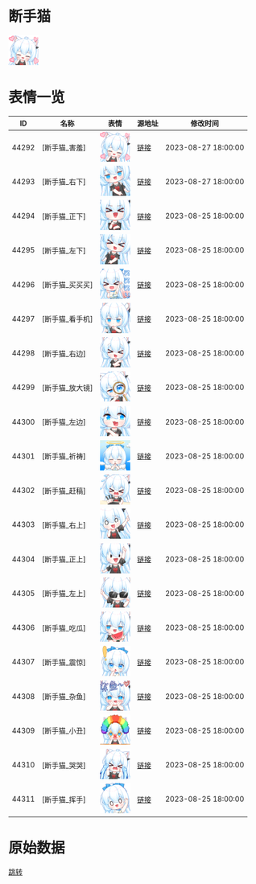 # 断手猫

<img src="./cover.png" height="60" alt="cover" />

# 表情一览

|ID|名称|表情|源地址|修改时间|
|----|----|----|----|----|
|44292|[断手猫_害羞]|<img src="./pic/044292_%5B断手猫_害羞%5D.png" height="60" alt="害羞"/>|[链接](https://i0.hdslb.com/bfs/garb/68e048128bf731899b356264ac717d60fbf5ec47.png)|2023-08-27 18:00:00|
|44293|[断手猫_右下]|<img src="./pic/044293_%5B断手猫_右下%5D.png" height="60" alt="右下"/>|[链接](https://i0.hdslb.com/bfs/garb/592539422b8073135c542e58b1d70bb6d5728606.png)|2023-08-27 18:00:00|
|44294|[断手猫_正下]|<img src="./pic/044294_%5B断手猫_正下%5D.png" height="60" alt="正下"/>|[链接](https://i0.hdslb.com/bfs/garb/cf94710780783e0e126fe72ed12b301dc377296d.png)|2023-08-25 18:00:00|
|44295|[断手猫_左下]|<img src="./pic/044295_%5B断手猫_左下%5D.png" height="60" alt="左下"/>|[链接](https://i0.hdslb.com/bfs/garb/13e8aa0fd07182cb70e26ca3e9cb4bb2a8ed21d3.png)|2023-08-25 18:00:00|
|44296|[断手猫_买买买]|<img src="./pic/044296_%5B断手猫_买买买%5D.png" height="60" alt="买买买"/>|[链接](https://i0.hdslb.com/bfs/garb/0199f2253bb197f15c44ec0912ef99639c94df1c.png)|2023-08-25 18:00:00|
|44297|[断手猫_看手机]|<img src="./pic/044297_%5B断手猫_看手机%5D.png" height="60" alt="看手机"/>|[链接](https://i0.hdslb.com/bfs/garb/6fa309be4062937a13acd5437c57ad7a85e87974.png)|2023-08-25 18:00:00|
|44298|[断手猫_右边]|<img src="./pic/044298_%5B断手猫_右边%5D.png" height="60" alt="右边"/>|[链接](https://i0.hdslb.com/bfs/garb/fd298de8726c5c420cc6727ef60fea378304472b.png)|2023-08-25 18:00:00|
|44299|[断手猫_放大镜]|<img src="./pic/044299_%5B断手猫_放大镜%5D.png" height="60" alt="放大镜"/>|[链接](https://i0.hdslb.com/bfs/garb/d4c2ef2ff24f92827a4e90e510a744c328cfbf99.png)|2023-08-25 18:00:00|
|44300|[断手猫_左边]|<img src="./pic/044300_%5B断手猫_左边%5D.png" height="60" alt="左边"/>|[链接](https://i0.hdslb.com/bfs/garb/a550a2be34d260c44f23a7888964ae612aad1f3a.png)|2023-08-25 18:00:00|
|44301|[断手猫_祈祷]|<img src="./pic/044301_%5B断手猫_祈祷%5D.png" height="60" alt="祈祷"/>|[链接](https://i0.hdslb.com/bfs/garb/d2db080cf491478fae39e6aa5c50870b0b56d701.png)|2023-08-25 18:00:00|
|44302|[断手猫_赶稿]|<img src="./pic/044302_%5B断手猫_赶稿%5D.png" height="60" alt="赶稿"/>|[链接](https://i0.hdslb.com/bfs/garb/5a8b23e7897f2924cd93c186755ee80813b36d24.png)|2023-08-25 18:00:00|
|44303|[断手猫_右上]|<img src="./pic/044303_%5B断手猫_右上%5D.png" height="60" alt="右上"/>|[链接](https://i0.hdslb.com/bfs/garb/9bc95f8a34f1df6f91e3c4f8d5ee4c88a7ba4739.png)|2023-08-25 18:00:00|
|44304|[断手猫_正上]|<img src="./pic/044304_%5B断手猫_正上%5D.png" height="60" alt="正上"/>|[链接](https://i0.hdslb.com/bfs/garb/7ed07b584cb23a12457d5b053d46c14c037ca98a.png)|2023-08-25 18:00:00|
|44305|[断手猫_左上]|<img src="./pic/044305_%5B断手猫_左上%5D.png" height="60" alt="左上"/>|[链接](https://i0.hdslb.com/bfs/garb/295a2777d807b323d5b2b76b635e3d56ccdb2424.png)|2023-08-25 18:00:00|
|44306|[断手猫_吃瓜]|<img src="./pic/044306_%5B断手猫_吃瓜%5D.png" height="60" alt="吃瓜"/>|[链接](https://i0.hdslb.com/bfs/garb/64c8ae864beb36c61f2c4763b095c258c8dc3a4a.png)|2023-08-25 18:00:00|
|44307|[断手猫_震惊]|<img src="./pic/044307_%5B断手猫_震惊%5D.png" height="60" alt="震惊"/>|[链接](https://i0.hdslb.com/bfs/garb/687966d3b5aac0b38e84bbf7c72fccbfa5cb14f9.png)|2023-08-25 18:00:00|
|44308|[断手猫_杂鱼]|<img src="./pic/044308_%5B断手猫_杂鱼%5D.png" height="60" alt="杂鱼"/>|[链接](https://i0.hdslb.com/bfs/garb/4021e1814319391d5114c53dcc5af3df07c0fef4.png)|2023-08-25 18:00:00|
|44309|[断手猫_小丑]|<img src="./pic/044309_%5B断手猫_小丑%5D.png" height="60" alt="小丑"/>|[链接](https://i0.hdslb.com/bfs/garb/21539e4c3fdb09e472be642402870c3dc45a459d.png)|2023-08-25 18:00:00|
|44310|[断手猫_哭哭]|<img src="./pic/044310_%5B断手猫_哭哭%5D.png" height="60" alt="哭哭"/>|[链接](https://i0.hdslb.com/bfs/garb/a773303a23ecb9a232cc38b864df1d6336bc81a2.png)|2023-08-25 18:00:00|
|44311|[断手猫_挥手]|<img src="./pic/044311_%5B断手猫_挥手%5D.png" height="60" alt="挥手"/>|[链接](https://i0.hdslb.com/bfs/garb/a6f0cb9edf60c064cba95961060e09f805e3b7d6.png)|2023-08-25 18:00:00|

# 原始数据

[跳转](./raw.json)

